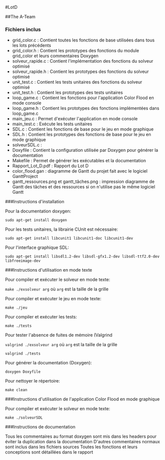 #LotD

##The A-Team

### Fichiers inclus
* grid_color.c : Contient toutes les fonctions de base utilisées dans tous les lots précédents
* grid_color.h : Contient les prototypes des fonctions du module grid_color et leurs commentaires Doxygen
* solveur_rapide.c : Contient l'implémentation des fonctions du solveur optimisé
* solveur_rapide.h : Contient les prototypes des fonctions du solveur optimisé
* unit_test.c : Contient les tests unitaires des fonctions du solveur optimisé
* unit_test.h : Contient les prototypes des tests unitaires
* loop_game.c : Contient les fonctions pour l'application Color Flood en mode console
* loop_game.h : Contient les prototypes des fonctions implémentées dans loop_game.c
* main_jeu.c : Permet d'exécuter l'application en mode console
* main_test.c : Exécute les tests unitaires
* SDL.c : Contient les fonctions de base pour le jeu en mode graphique
* SDL.h : Contient les prototypes des fonctions de base pour le jeu en mode graphique
* solveurSDL.c : 
* Doxyfile : Contient la configuration utilisée par Doxygen pour générer la documentation
* Makefile : Permet de générer les exécutables et la documentation
* Rapport_Lot_D.pdf : Rapport du Lot D
* color_flood.gan : diagramme de Gantt du projet fait avec le logiciel GanttProject
* gantt_ressources.png et gantt_tâches.png : impression diagramme de Gantt des tâches et des ressources si on n'utilise pas le même logiciel Gantt


###Instructions d'installation

Pour la documentation doxygen:

`sudo apt-get install doxygen`

Pour les tests unitaires, la librairie CUnit est nécessaire:

`sudo apt-get install libcunit1 libcunit1-doc libcunit1-dev`

Pour l'interface graphique SDL:

`sudo apt-get install libsdl1.2-dev libsdl-gfx1.2-dev libsdl-ttf2.0-dev libfreeimage-dev`

###Instructions d'utilisation en mode texte

Pour compiler et exécuter le solveur en mode texte:

`make ./exsolveur arg` où `arg` est la taille de la grille

Pour compiler et exécuter le jeu en mode texte:

`make ./jeu`

Pour compiler et exécuter les tests:

`make ./tests`

Pour tester l'absence de fuites de mémoire (Valgrind

`valgrind ./exsolveur arg` où `arg` est la taille de la grille

`valgrind ./tests`

Pour générer la documentation (Doxygen):

`doxygen Doxyfile `

Pour nettoyer le répertoire:

`make clean`

###Instructions d'utilisation de l'application Color Flood en mode graphique



Pour compiler et exécuter le solveur en mode texte:

`make ./solveurSDL`

###Instructions de documentation

Tous les commentaires au format doxygen sont mis dans les headers pour éviter la duplication dans la documentation
D'autres commentaires normaux sont inclus dans les fichiers sources
Toutes les fonctions et leurs conceptions sont détaillées dans le rapport 

